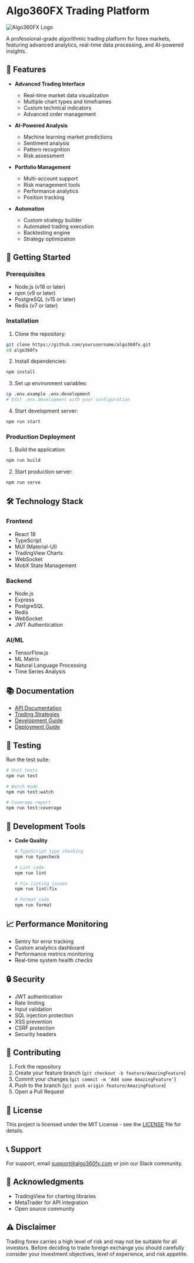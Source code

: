 # Algo360FX Trading Platform

![Algo360FX Logo](./assets/logo.png)

A professional-grade algorithmic trading platform for forex markets, featuring advanced analytics, real-time data processing, and AI-powered insights.

## 🌟 Features

- **Advanced Trading Interface**
  - Real-time market data visualization
  - Multiple chart types and timeframes
  - Custom technical indicators
  - Advanced order management

- **AI-Powered Analysis**
  - Machine learning market predictions
  - Sentiment analysis
  - Pattern recognition
  - Risk assessment

- **Portfolio Management**
  - Multi-account support
  - Risk management tools
  - Performance analytics
  - Position tracking

- **Automation**
  - Custom strategy builder
  - Automated trading execution
  - Backtesting engine
  - Strategy optimization

## 🚀 Getting Started

### Prerequisites

- Node.js (v18 or later)
- npm (v9 or later)
- PostgreSQL (v15 or later)
- Redis (v7 or later)

### Installation

1. Clone the repository:
```bash
git clone https://github.com/yourusername/algo360fx.git
cd algo360fx
```

2. Install dependencies:
```bash
npm install
```

3. Set up environment variables:
```bash
cp .env.example .env.development
# Edit .env.development with your configuration
```

4. Start development server:
```bash
npm run start
```

### Production Deployment

1. Build the application:
```bash
npm run build
```

2. Start production server:
```bash
npm run serve
```

## 🛠️ Technology Stack

### Frontend
- React 18
- TypeScript
- MUI (Material-UI)
- TradingView Charts
- WebSocket
- MobX State Management

### Backend
- Node.js
- Express
- PostgreSQL
- Redis
- WebSocket
- JWT Authentication

### AI/ML
- TensorFlow.js
- ML Matrix
- Natural Language Processing
- Time Series Analysis

## 📚 Documentation

- [API Documentation](./docs/api.md)
- [Trading Strategies](./docs/strategies.md)
- [Development Guide](./docs/development.md)
- [Deployment Guide](./docs/deployment.md)

## 🧪 Testing

Run the test suite:
```bash
# Unit tests
npm run test

# Watch mode
npm run test:watch

# Coverage report
npm run test:coverage
```

## 🔧 Development Tools

- **Code Quality**
  ```bash
  # TypeScript type checking
  npm run typecheck

  # Lint code
  npm run lint

  # Fix linting issues
  npm run lint:fix

  # Format code
  npm run format
  ```

## 📈 Performance Monitoring

- Sentry for error tracking
- Custom analytics dashboard
- Performance metrics monitoring
- Real-time system health checks

## 🔒 Security

- JWT authentication
- Rate limiting
- Input validation
- SQL injection protection
- XSS prevention
- CSRF protection
- Security headers

## 🤝 Contributing

1. Fork the repository
2. Create your feature branch (`git checkout -b feature/AmazingFeature`)
3. Commit your changes (`git commit -m 'Add some AmazingFeature'`)
4. Push to the branch (`git push origin feature/AmazingFeature`)
5. Open a Pull Request

## 📝 License

This project is licensed under the MIT License - see the [LICENSE](LICENSE) file for details.

## 📞 Support

For support, email support@algo360fx.com or join our Slack community.

## 🙏 Acknowledgments

- TradingView for charting libraries
- MetaTrader for API integration
- Open source community

## ⚠️ Disclaimer

Trading forex carries a high level of risk and may not be suitable for all investors. Before deciding to trade foreign exchange you should carefully consider your investment objectives, level of experience, and risk appetite.
